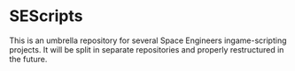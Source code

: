 # SEScripts
This is an umbrella repository for several Space Engineers ingame-scripting projects. It will be split in separate repositories and properly restructured in the future.
